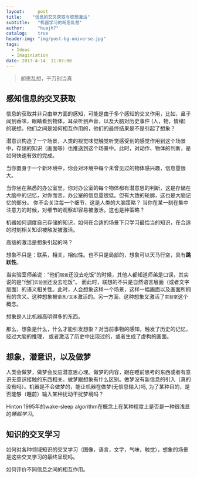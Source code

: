 ```yaml
---
layout:     post
title:    "信息的交叉获取与联想激活"
subtitle:   "机器学习的胡思乱想"
author:     "huajh7"
catalog:    true
header-img: "img/post-bg-universe.jpg"
tags:
  - Ideas
  - Imaginiation
date: 2017-4-14  11:07:00
--- 
```


> 胡思乱想，千万别当真

## 感知信息的交叉获取

信息的获取并非只由单方面的感知，可能是由于多个感知的交叉作用，比如，鼻子闻到香味，眼睛看到物体，耳朵听到声音，以及大脑对历史事件 (人，物，情绪) 的联想。他们之间是如何相互作用的，他们的最终结果是不是引起了想象？

潜意识构造了一个场景，人类的视觉味觉触觉听觉感受到的感觉作用到这个场景中，存储的知识（画面等）也推送到这个场景中。此时，对动作、物体的判断，是如何快速有效的完成。

当你置身于一个新环境中，你会对环境中每个未曾见过的物体感兴趣，信息量很大。

当你坐在熟悉的办公室里，你对办公室的每个物体都有潜意思的判断，这是存储在大脑中的记忆，对你而言，办公室的信息量很低。但有大致的轮廓，这也是大脑记忆的部分。 你不会关注每一个细节，这是人类的大脑策略？
当你在某一刻在集中注意力的时候，对细节的观察却容易被激活。这也是种策略？

机器如何调度自己存储的知识，如何在合适的场景下只学习最恰当的知识，在合适的时刻相关知识被触发被激活。

高级的激活是想象引起的吗？

想象不只是：联系，相关，相似性。也不只是局部的，想象可以天马行空，具有**跳跃性**。

当实验室师弟说：“他们`宿舍`还没去吃饭”的时候，其他人都知道师弟是口误，其实说的是“他们`实验室`还没去吃饭”。
而此时，联想的不只是自然语言层面（或者文字层面）的语义相关性。此时，人会想象这样一个场景，这样一幅画面以及画面所拥有的含义。这种想象被`语言/文本`激活的。另一方面，这种想象又激活了`实验室`这个概念。


想象是人比机器高明得多的东西。

那么，想象是什么，什么才能引发想象？对当前事物的感知，触发了历史的记忆，经过大脑的推理， 或者激活了历史中出现过的，或者生成了虚构的画面。

## 想象，潜意识，以及做梦

人类会做梦，做梦会反应潜意思心理。做梦的内容，跟在睡前思考的东西或者有意识无意识接触的东西相关。做梦跟想象有什么区别。做梦没有新信息的引入（真的没有吗）。机器是不会做梦的，能让机器在做梦(无信息输入)吗, 为了某种目的，是否能够（睡前）输入某种扰动干扰梦境吗？

Hinton 1995年的wake-sleep algorithm在概念上在某种程度上是否是一种很浅显的*睡眠学习*。

## 知识的交叉学习

如何对各种领域知识的交叉学习（图像，语言，文字，气味，触觉），想象的场景是这些交叉学习的最终呈现吗。

如何评价不同信息之间的相互作用。




